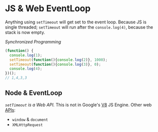 # JS & Web EventLoop

Anything using `setTimeout` will get set to the event loop.
Because JS is single threaded; `setTimeout` will run after the `console.log(4)`,
because the stack is now empty.

_Synchronized Programming_

```JavaScript
(function() {
  console.log(1);
  setTimeout(function(){console.log(2)}, 1000);
  setTimeout(function(){console.log(3)}, 0);
  console.log(4);
})();
// 1,4,3,3
```

## Node & EventLoop

_`setTimeout` is a Web API._
This is not in Google's [V8](https://developers.google.com/v8/) JS Engine.
Other web [APIs](https://developer.mozilla.org/en-US/docs/Web/API):
* `window` & `document`
* `XMLHttpRequest`
